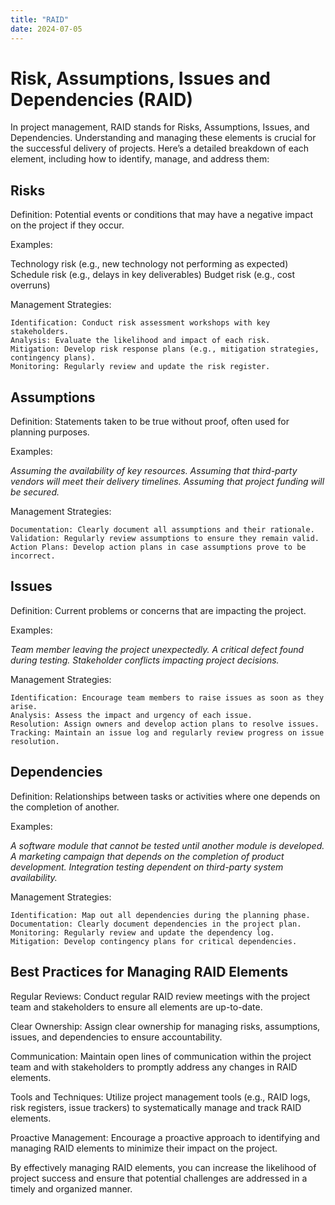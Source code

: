 ```yaml
---
title: "RAID"
date: 2024-07-05
---
```


# Risk, Assumptions, Issues and Dependencies (RAID)

In project management, RAID stands for Risks, Assumptions, Issues, and Dependencies. Understanding and managing these elements is crucial for the successful delivery of projects. Here’s a detailed breakdown of each element, including how to identify, manage, and address them:

## Risks
Definition: Potential events or conditions that may have a negative impact on the project if they occur.

Examples:

Technology risk (e.g., new technology not performing as expected)
Schedule risk (e.g., delays in key deliverables)
Budget risk (e.g., cost overruns)

Management Strategies:

    Identification: Conduct risk assessment workshops with key stakeholders.
    Analysis: Evaluate the likelihood and impact of each risk.
    Mitigation: Develop risk response plans (e.g., mitigation strategies, contingency plans).
    Monitoring: Regularly review and update the risk register.

## Assumptions
Definition: Statements taken to be true without proof, often used for planning purposes.

Examples:

*Assuming the availability of key resources.
Assuming that third-party vendors will meet their delivery timelines.
Assuming that project funding will be secured.*

Management Strategies:

    Documentation: Clearly document all assumptions and their rationale.
    Validation: Regularly review assumptions to ensure they remain valid.
    Action Plans: Develop action plans in case assumptions prove to be incorrect.

## Issues
Definition: Current problems or concerns that are impacting the project.

Examples:

*Team member leaving the project unexpectedly.
A critical defect found during testing.
Stakeholder conflicts impacting project decisions.*

Management Strategies:

    Identification: Encourage team members to raise issues as soon as they arise.
    Analysis: Assess the impact and urgency of each issue.
    Resolution: Assign owners and develop action plans to resolve issues.
    Tracking: Maintain an issue log and regularly review progress on issue resolution.

## Dependencies
Definition: Relationships between tasks or activities where one depends on the completion of another.

Examples:

*A software module that cannot be tested until another module is developed.
A marketing campaign that depends on the completion of product development.
Integration testing dependent on third-party system availability.*

Management Strategies:

    Identification: Map out all dependencies during the planning phase.
    Documentation: Clearly document dependencies in the project plan.
    Monitoring: Regularly review and update the dependency log.
    Mitigation: Develop contingency plans for critical dependencies.

## Best Practices for Managing RAID Elements
    
Regular Reviews: Conduct regular RAID review meetings with the project team and stakeholders to ensure all elements are up-to-date.

Clear Ownership: Assign clear ownership for managing risks, assumptions, issues, and dependencies to ensure accountability.

Communication: Maintain open lines of communication within the project team and with stakeholders to promptly address any changes in RAID elements.

Tools and Techniques: Utilize project management tools (e.g., RAID logs, risk registers, issue trackers) to systematically manage and track RAID elements.

Proactive Management: Encourage a proactive approach to identifying and managing RAID elements to minimize their impact on the project.

By effectively managing RAID elements, you can increase the likelihood of project success and ensure that potential challenges are addressed in a timely and organized manner.